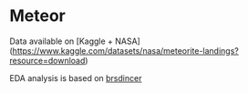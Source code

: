 # Meteor
Data available on [Kaggle + NASA] (https://www.kaggle.com/datasets/nasa/meteorite-landings?resource=download)

EDA analysis is based on [brsdincer](https://www.kaggle.com/code/brsdincer/meteorite-landings-analysis-all-eda-theory)


